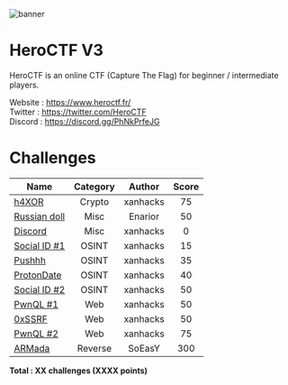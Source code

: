 ![banner](https://pbs.twimg.com/profile_banners/815907006708060160/1586530306/1500x500)

# HeroCTF V3

HeroCTF is an online CTF (Capture The Flag) for beginner / intermediate players.

Website : https://www.heroctf.fr/ <br>
Twitter : https://twitter.com/HeroCTF <br>
Discord : https://discord.gg/PhNkPrfeJG

# Challenges

| Name                                                             | Category      | Author     | Score  |
|------------------------------------------------------------------|:-------------:|:----------:|:------:|
| [h4XOR](Crypto/h4XOR)                                            | Crypto        | xanhacks   | 75     |
| [Russian doll](Misc/Russian_doll)                                | Misc          | Enarior    | 50     |
| [Discord](Misc/Discord)                                          | Misc          | xanhacks   | 0      |
| [Social ID #1](OSINT/Social_ID_1)                                | OSINT         | xanhacks   | 15     |
| [Pushhh](OSINT/Pushhh)                                           | OSINT         | xanhacks   | 35     |
| [ProtonDate](OSINT/ProtonDate)                                   | OSINT         | xanhacks   | 40     |
| [Social ID #2](OSINT/Social_ID_2)                                | OSINT         | xanhacks   | 50     |
| [PwnQL #1](Web/PwnQL_1)                                          | Web           | xanhacks   | 50     |
| [0xSSRF](Web/0xSSRF)                                             | Web           | xanhacks   | 50     |
| [PwnQL #2](Web/PwnQL_2)                                          | Web           | xanhacks   | 75     |
| [ARMada](Reverse/ARMada)                                         | Reverse       | SoEasY     | 300    |


**Total : XX challenges (XXXX points)**